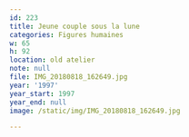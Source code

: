 ```yaml
---
id: 223
title: Jeune couple sous la lune
categories: Figures humaines
w: 65
h: 92
location: old atelier
note: null
file: IMG_20180818_162649.jpg
year: '1997'
year_start: 1997
year_end: null
image: /static/img/IMG_20180818_162649.jpg

---
```


